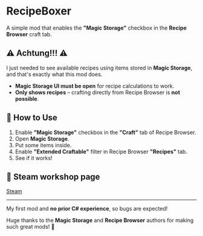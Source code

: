 # RecipeBoxer  

A simple mod that enables the **"Magic Storage"** checkbox in the **Recipe Browser** craft tab.  

## ⚠️ Achtung!!! ⚠️  

I just needed to see available recipes using items stored in **Magic Storage**, and that's exactly what this mod does.  

- **Magic Storage UI must be open** for recipe calculations to work.  
- **Only shows recipes** – crafting directly from Recipe Browser is **not possible**.  

## 🔹 How to Use  

1. Enable **"Magic Storage"** checkbox in the **"Craft"** tab of Recipe Browser.  
2. Open **Magic Storage**.  
3. Put some items inside.  
4. Enable **"Extended Craftable"** filter in Recipe Browser **"Recipes"** tab.  
5. See if it works!  

## 🔗 Steam workshop page  

[Steam]()  

---

My first mod and **no prior C# experience**, so bugs are expected!  

Huge thanks to the **Magic Storage** and **Recipe Browser** authors for making such great mods! 🎉  
